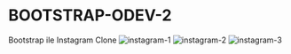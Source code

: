 # BOOTSTRAP-ODEV-2
Bootstrap ile Instagram Clone
![instagram-1](https://user-images.githubusercontent.com/106728477/198552621-079ea500-69d6-4b2e-a564-d122f1d2d763.PNG)
![instagram-2](https://user-images.githubusercontent.com/106728477/198552637-055b0d21-1738-4629-b431-d563331ae1cb.PNG)
![instagram-3](https://user-images.githubusercontent.com/106728477/198552654-da771fc0-ad7a-4778-a96d-110d38e2a5fa.PNG)
